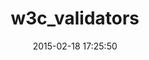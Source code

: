 ---
layout: post
title:  "w3c_validators"
repo:   "alexdunae/w3c_validators"
date:   2015-02-18 17:25:50
gemurl: http://code.dunae.ca/w3c_validators
---